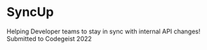 # SyncUp

Helping Developer teams to stay in sync with internal API changes!
Submitted to Codegeist 2022
